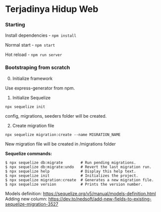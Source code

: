 # Terjadinya Hidup Web

### Starting

Install dependencies - `npm install` 

Normal start - `npm start`

Hot reload - `npm run server`

### Bootstraping from scratch

0. Initialize framework

Use express-generator from npm.

1. Initialize Sequelize

```
npx sequelize init
```

config, migrations, seeders folder will be created.

2. Create migration file

```
npx sequelize migration:create --name MIGRATION_NAME
```

New migration file will be created in /migrations folder

**Sequelize commands:**
```
$ npx sequelize db:migrate        # Run pending migrations.
$ npx sequelize db:migrate:undo   # Revert the last migration run.
$ npx sequelize help              # Display this help text.
$ npx sequelize init              # Initializes the project.
$ npx sequelize migration:create  # Generates a new migration file.
$ npx sequelize version           # Prints the version number.
```

Models definition: https://sequelize.org/v5/manual/models-definition.html
Adding new column: https://dev.to/nedsoft/add-new-fields-to-existing-sequelize-migration-3527